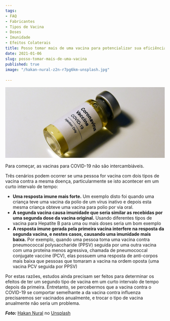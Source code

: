 ```yaml
---
tags:
- FAQ
- Fabricantes
- Tipos de Vacina
- Doses
- Imunidade
- Efeitos Colaterais
title: Posso tomar mais de uma vacina para potencializar sua eficiência?
date: 2021-01-06
slug: posso-tomar-mais-de-uma-vacina
published: true
image: "/hakan-nural-z2n-r7pg6km-unsplash.jpg"

---
```

![](/vaccine-covid.jpg)

Para começar, as vacinas para COVID-19 não são intercambiáveis.

Três cenários podem ocorrer se uma pessoa for vacina com dois tipos de vacina contra a mesma doença, particularmente se isto acontecer em um curto intervalo de tempo:

* **Uma resposta imune mais forte.** Um exemplo disto foi quando uma criança teve uma vacina da polio de um vírus inativo e depois esta mesma criança obteve uma vacina para polio por via oral.
* **A segunda vacina causa imunidade que seria similar as recebidas por uma segunda dose da vacina original.** Usando diferentes tipos de vacina para Hepatite B para uma ou mais doses seria um bom exemplo
* **A resposta imune gerada pela primeira vacina interfere na resposta da segunda vacina, e nestes casos, causando uma imunidade mais baixa.** Por exemplo, quando uma pessoa toma uma vacina contra pneumococcal polysaccharide (PPSV) seguida por uma outra vacina com uma proteína menos agressiva, chamada de pneumococcal conjugate vaccine (PCV), elas possuem uma resposta de anti-corpos mais baixa que pessoas que tomaram a vacina na ordem oposta (uma vacina PCV seguida por PPSV)

Por estas razões, estudos ainda precisam ser feitos para determinar os efeitos de ter um segundo tipo de vacina em um curto intervalo de tempo depois da primeira. Entretanto, se percebermos que a vacina contra o COVID-19 se comportar semelhante a da vacina contra influenza precisaremos ser vacinados anualmente, e trocar o tipo de vacina anualmente não seria um problema.

**_Foto:_** [Hakan Nural](https://unsplash.com/@hakannural?utm_source=unsplash&utm_medium=referral&utm_content=creditCopyText) no [Unsplash](https://unsplash.com/s/photos/vaccines?utm_source=unsplash&utm_medium=referral&utm_content=creditCopyText)